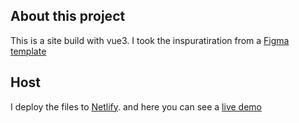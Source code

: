 ## About this project
This is a site build with vue3. I took the inspuratiration from a [Figma template](https://www.figma.com/community/file/1302328770970984511)

## Host
I deploy the files to [Netlify](https://netlify.com). 
and here you can see a [live demo](https://voluble-dragon-50f974.netlify.app/) 